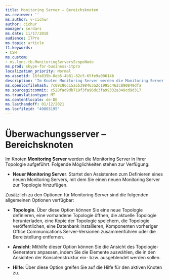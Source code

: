 ```yaml
---
title: Monitoring Server – Bereichsknoten
ms.reviewer: ''
ms.author: v-cichur
author: cichur
manager: serdars
ms.date: 11/17/2018
audience: ITPro
ms.topic: article
f1.keywords:
- CSH
ms.custom:
- ms.lync.tb.MonitoringServersScopeNode
ms.prod: skype-for-business-itpro
localization_priority: Normal
ms.assetid: 16fa839b-8eb5-4b81-82c5-65fe9a00614b
description: 'Im Knoten Monitoring Server werden die Monitoring Server in Ihrer Topologie aufgeführt. Folgende Möglichkeiten stehen zur Verfügung:'
ms.openlocfilehash: 7c09c86c15a5b398463a2c1995c462c890849dfa
ms.sourcegitcommit: c528fad9db719f3fa96dc3fa99332a349cd9d317
ms.translationtype: MT
ms.contentlocale: de-DE
ms.lasthandoff: 01/12/2021
ms.locfileid: "49803195"
---
```

# <a name="monitoring-servers-scope-node"></a>Überwachungsserver – Bereichsknoten
 
Im Knoten **Monitoring Server** werden die Monitoring Server in Ihrer Topologie aufgeführt. Folgende Möglichkeiten stehen zur Verfügung:
  
- **Neuer Monitoring Server**. Startet den Assistenten zum Definieren eines neuen Monitoring Servers, mit dem Sie einen neuen Monitoring Server zur Topologie hinzufügen.
    
Zusätzlich zu den Optionen für Monitoring Server sind die folgenden allgemeinen Optionen verfügbar:
  
- **Topologie**. Über diese Option können Sie eine neue Topologie definieren, eine vorhandene Topologie öffnen, die aktuelle Topologie herunterladen, eine Kopie der Topologie speichern, die Topologie veröffentlichen, eine Datenbank installieren, Komponenten vorheriger Office Communications Server-Versionen zusammenführen oder die Bereitstellung entfernen.
    
- **Ansicht**: Mithilfe dieser Option können Sie die Ansicht des Topologie-Generators anpassen, indem Sie die Elemente auswählen, die in den Ansichten der Konsolenstruktur ein- bzw. ausgeblendet werden sollen.
    
- **Hilfe**: Über diese Option greifen Sie auf die Hilfe für den aktiven Knoten zu.
    


